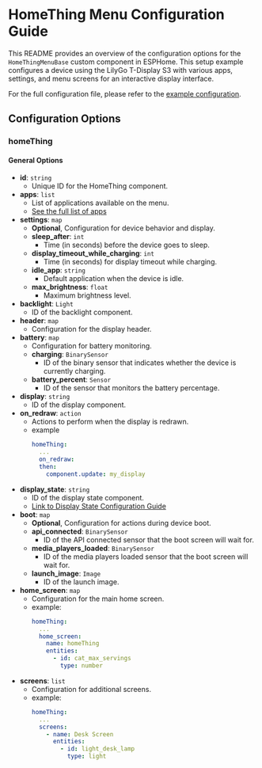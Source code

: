 # HomeThing Menu Configuration Guide

This README provides an overview of the configuration options for the `HomeThingMenuBase` custom component in ESPHome. This setup example configures a device using the LilyGo T-Display S3 with various apps, settings, and menu screens for an interactive display interface.

For the full configuration file, please refer to the [example configuration](https://github.com/landonr/homeThing/blob/main/tdisplay-s3.yaml).

## Configuration Options

### **homeThing**

#### General Options
- **id**: `string`
  - Unique ID for the HomeThing component.
- **apps**: `list`
  - List of applications available on the menu.
  - [See the full list of apps](../) 
- **settings**: `map`
  - **Optional**, Configuration for device behavior and display.
  - **sleep_after**: `int`
    - Time (in seconds) before the device goes to sleep.
  - **display_timeout_while_charging**: `int`
    - Time (in seconds) for display timeout while charging.
  - **idle_app**: `string`
    - Default application when the device is idle.
  - **max_brightness**: `float`
    - Maximum brightness level.
- **backlight**: `Light`
  - ID of the backlight component.
- **header**: `map`
  - Configuration for the display header.
- **battery**: `map`
  - Configuration for battery monitoring.
  - **charging**: `BinarySensor`
    - ID of the binary sensor that indicates whether the device is currently charging.
  - **battery_percent**: `Sensor`
    - ID of the sensor that monitors the battery percentage.
- **display**: `string`
  - ID of the display component.
- **on_redraw**: `action`
  - Actions to perform when the display is redrawn.
  - example 
    ```yaml
    homeThing:
      ...
      on_redraw:
      then:
        component.update: my_display
- **display_state**: `string`
  - ID of the display state component.
  - [Link to Display State Configuration Guide](https://github.com/landonr/homeThing/blob/main/components/homeThingDisplayState/README.md)
- **boot**: `map`
  - **Optional**, Configuration for actions during device boot.
  - **api_connected**: `BinarySensor`
      - ID of the API connected sensor that the boot screen will wait for.
  - **media_players_loaded**: `BinarySensor`
      - ID of the media players loaded sensor that the boot screen will wait for.
  - **launch_image**: `Image`
      - ID of the launch image.
- **home_screen**: `map`
  - Configuration for the main home screen.
  - example:
    ```yaml
    homeThing:
      ...
      home_screen:
        name: homeThing
        entities:
          - id: cat_max_servings
            type: number
- **screens**: `list`
  - Configuration for additional screens.
  - example:
    ```yaml
    homeThing:
      ...
      screens:
        - name: Desk Screen
          entities:
            - id: light_desk_lamp
              type: light
              